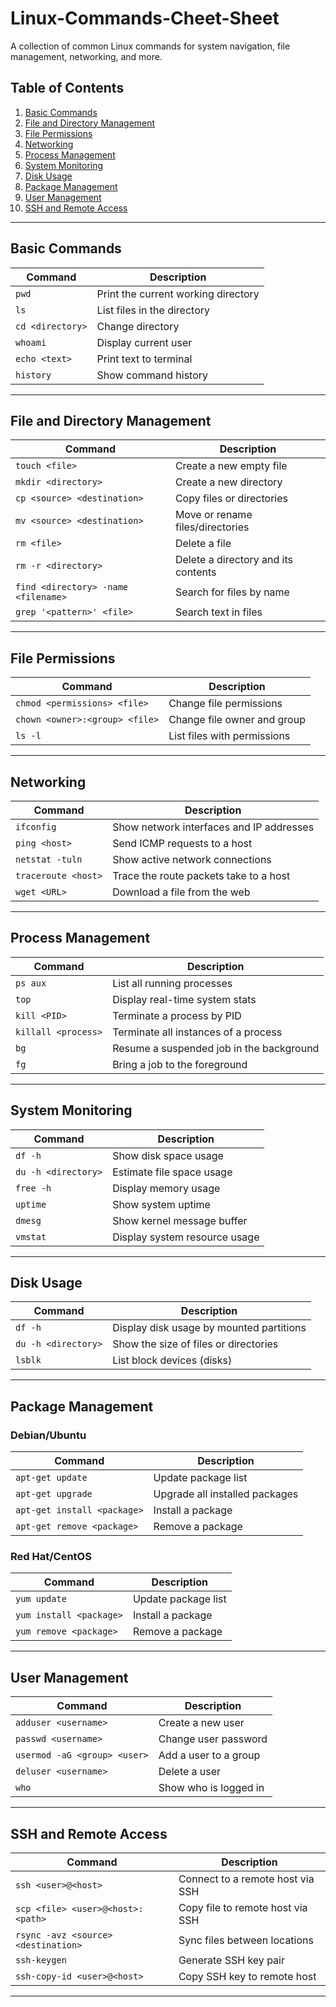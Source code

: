 # Linux-Commands-Cheet-Sheet

A collection of common Linux commands for system navigation, file management, networking, and more.

## Table of Contents
1. [Basic Commands](#basic-commands)
2. [File and Directory Management](#file-and-directory-management)
3. [File Permissions](#file-permissions)
4. [Networking](#networking)
5. [Process Management](#process-management)
6. [System Monitoring](#system-monitoring)
7. [Disk Usage](#disk-usage)
8. [Package Management](#package-management)
9. [User Management](#user-management)
10. [SSH and Remote Access](#ssh-and-remote-access)

---

## Basic Commands

| Command            | Description                         |
|--------------------|-------------------------------------|
| `pwd`              | Print the current working directory |
| `ls`               | List files in the directory         |
| `cd <directory>`   | Change directory                    |
| `whoami`           | Display current user                |
| `echo <text>`      | Print text to terminal              |
| `history`          | Show command history                |

---

## File and Directory Management

| Command                                  | Description                             |
|------------------------------------------|-----------------------------------------|
| `touch <file>`                           | Create a new empty file                 |
| `mkdir <directory>`                      | Create a new directory                  |
| `cp <source> <destination>`              | Copy files or directories               |
| `mv <source> <destination>`              | Move or rename files/directories        |
| `rm <file>`                              | Delete a file                           |
| `rm -r <directory>`                      | Delete a directory and its contents     |
| `find <directory> -name <filename>`      | Search for files by name                |
| `grep '<pattern>' <file>`                | Search text in files                    |

---

## File Permissions

| Command                      | Description                                 |
|------------------------------|---------------------------------------------|
| `chmod <permissions> <file>`  | Change file permissions                     |
| `chown <owner>:<group> <file>`| Change file owner and group                 |
| `ls -l`                       | List files with permissions                 |

---

## Networking

| Command                      | Description                                 |
|------------------------------|---------------------------------------------|
| `ifconfig`                   | Show network interfaces and IP addresses    |
| `ping <host>`                | Send ICMP requests to a host                |
| `netstat -tuln`              | Show active network connections             |
| `traceroute <host>`          | Trace the route packets take to a host      |
| `wget <URL>`                 | Download a file from the web                |

---

## Process Management

| Command                      | Description                                 |
|------------------------------|---------------------------------------------|
| `ps aux`                     | List all running processes                  |
| `top`                        | Display real-time system stats              |
| `kill <PID>`                 | Terminate a process by PID                  |
| `killall <process>`          | Terminate all instances of a process        |
| `bg`                         | Resume a suspended job in the background    |
| `fg`                         | Bring a job to the foreground               |

---

## System Monitoring

| Command                      | Description                                 |
|------------------------------|---------------------------------------------|
| `df -h`                      | Show disk space usage                       |
| `du -h <directory>`           | Estimate file space usage                   |
| `free -h`                    | Display memory usage                        |
| `uptime`                     | Show system uptime                          |
| `dmesg`                      | Show kernel message buffer                  |
| `vmstat`                     | Display system resource usage               |

---

## Disk Usage

| Command                      | Description                                 |
|------------------------------|---------------------------------------------|
| `df -h`                      | Display disk usage by mounted partitions    |
| `du -h <directory>`           | Show the size of files or directories       |
| `lsblk`                      | List block devices (disks)                  |

---

## Package Management

### Debian/Ubuntu

| Command                      | Description                                 |
|------------------------------|---------------------------------------------|
| `apt-get update`              | Update package list                         |
| `apt-get upgrade`             | Upgrade all installed packages              |
| `apt-get install <package>`   | Install a package                           |
| `apt-get remove <package>`    | Remove a package                            |

### Red Hat/CentOS

| Command                      | Description                                 |
|------------------------------|---------------------------------------------|
| `yum update`                  | Update package list                         |
| `yum install <package>`       | Install a package                           |
| `yum remove <package>`        | Remove a package                            |

---

## User Management

| Command                      | Description                                 |
|------------------------------|---------------------------------------------|
| `adduser <username>`          | Create a new user                           |
| `passwd <username>`           | Change user password                        |
| `usermod -aG <group> <user>`  | Add a user to a group                       |
| `deluser <username>`          | Delete a user                               |
| `who`                         | Show who is logged in                       |

---

## SSH and Remote Access

| Command                      | Description                                 |
|------------------------------|---------------------------------------------|
| `ssh <user>@<host>`           | Connect to a remote host via SSH            |
| `scp <file> <user>@<host>:<path>` | Copy file to remote host via SSH        |
| `rsync -avz <source> <destination>` | Sync files between locations          |
| `ssh-keygen`                  | Generate SSH key pair                       |
| `ssh-copy-id <user>@<host>`   | Copy SSH key to remote host                 |

---

